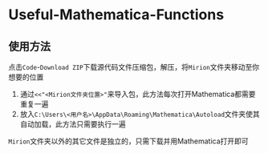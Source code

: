 # Useful-Mathematica-Functions
## 使用方法

点击`Code`-`Download ZIP`下载源代码文件压缩包，解压，将`Mirion`文件夹移动至你想要的位置

1. 通过`<<"<Mirion文件夹位置>"`来导入包，此方法每次打开Mathematica都需要重复一遍
2. 放入`C:\Users\<用户名>\AppData\Roaming\Mathematica\Autoload`文件夹使其自动加载，此方法只需要执行一遍

`Mirion`文件夹以外的其它文件是独立的，只需下载并用Mathematica打开即可
